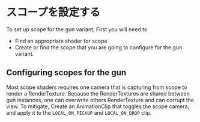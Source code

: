 # スコープを設定する

To set up scope for the gun variant, First you will need to

- Find an appropriate shader for scope
- Create or find the scope that you are going to configure for the gun variant.

## Configuring scopes for the gun

Most scope shaders requires one camera that is capturing from scope to render a RenderTexture. Because the
RenderTextures are shared between gun instances, one can overwrite others RenderTexture and can corrupt the view. To
mitigate, Create an AnimationClip that toggles the scope camera, and apply it to the `LOCAL_ON_PICKUP` and
`LOCAL_ON_DROP` clip.